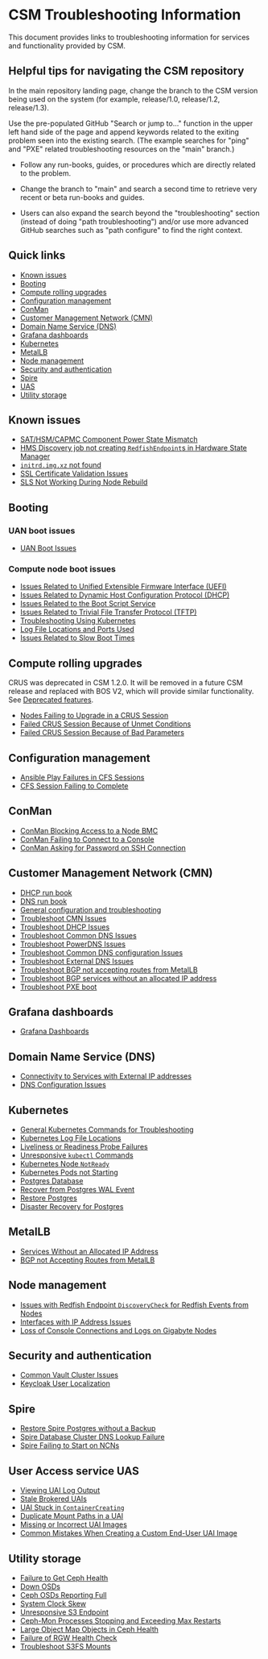 # CSM Troubleshooting Information

This document provides links to troubleshooting information for services and functionality provided by CSM.

## Helpful tips for navigating the CSM repository

In the main repository landing page, change the branch to the CSM version being used on the system (for example, release/1.0, release/1.2, release/1.3).

Use the pre-populated GitHub "Search or jump to..." function in the upper left hand side of the page and append keywords related
to the exiting problem seen into the existing search. (The example searches for "ping" and "PXE" related troubleshooting resources on the "main" branch.)

* Follow any run-books, guides, or procedures which are directly related to the problem.

* Change the branch to "main" and search a second time to retrieve very recent or beta run-books and guides.

* Users can also expand the search beyond the "troubleshooting" section (instead of doing "path troubleshooting") and/or use more advanced GitHub searches such as "path configure" to find the right context.

## Quick links

* [Known issues](#known-issues)
* [Booting](#booting)
* [Compute rolling upgrades](#compute-rolling-upgrades)
* [Configuration management](#configuration-management)
* [ConMan](#conman)
* [Customer Management Network (CMN)](#customer-management-network-cmn)
* [Domain Name Service (DNS)](#domain-name-service-dns)
* [Grafana dashboards](#grafana-dashboards)
* [Kubernetes](#kubernetes)
* [MetalLB](#metallb)
* [Node management](#node-management)
* [Security and authentication](#security-and-authentication)
* [Spire](#spire)
* [UAS](#user-access-service-uas)
* [Utility storage](#utility-storage)

## Known issues

* [SAT/HSM/CAPMC Component Power State Mismatch](known_issues/component_power_state_mismatch.md)
* [HMS Discovery job not creating `RedfishEndpoint`s in Hardware State Manager](known_issues/discovery_job_not_creating_redfish_endpoints.md)
* [`initrd.img.xz` not found](known_issues/initrd.img.zx_not_found.md)
* [SSL Certificate Validation Issues](known_issues/ssl_certificate_validation_issues.md)
* [SLS Not Working During Node Rebuild](known_issues/SLS_Not_Working_During_Node_Rebuild.md)

## Booting

### UAN boot issues

* [UAN Boot Issues](../operations/boot_orchestration/Troubleshoot_UAN_Boot_Issues.md)

### Compute node boot issues

* [Issues Related to Unified Extensible Firmware Interface (UEFI)](../operations/boot_orchestration/Troubleshoot_Compute_Node_Boot_Issues_Related_to_Unified_Extensible_Firmware_Interface_UEFI.md)
* [Issues Related to Dynamic Host Configuration Protocol (DHCP)](../operations/boot_orchestration/Troubleshoot_Compute_Node_Boot_Issues_Related_to_Dynamic_Host_Configuration_Protocol_DHCP.md)
* [Issues Related to the Boot Script Service](../operations/boot_orchestration/Troubleshoot_Compute_Node_Boot_Issues_Related_to_the_Boot_Script_Service_BSS.md)
* [Issues Related to Trivial File Transfer Protocol (TFTP)](../operations/boot_orchestration/Troubleshoot_Compute_Node_Boot_Issues_Related_to_Trivial_File_Transfer_Protocol_TFTP.md)
* [Troubleshooting Using Kubernetes](../operations/boot_orchestration/Troubleshoot_Compute_Node_Boot_Issues_Using_Kubernetes.md)
* [Log File Locations and Ports Used](../operations/boot_orchestration/Log_File_Locations_and_Ports_Used_in_Compute_Node_Boot_Troubleshooting.md)
* [Issues Related to Slow Boot Times](../operations/boot_orchestration/Troubleshoot_Compute_Node_Boot_Issues_Related_to_Slow_Boot_Times.md)

## Compute rolling upgrades

CRUS was deprecated in CSM 1.2.0. It will be removed in a future CSM release and replaced with BOS V2, which will provide similar functionality.
See [Deprecated features](../introduction/differences.md#deprecated-features).

* [Nodes Failing to Upgrade in a CRUS Session](../operations/compute_rolling_upgrades/Troubleshoot_Nodes_Failing_to_Upgrade_in_a_CRUS_Session.md)
* [Failed CRUS Session Because of Unmet Conditions](../operations/compute_rolling_upgrades/Troubleshoot_a_Failed_CRUS_Session_Due_to_Unmet_Conditions.md)
* [Failed CRUS Session Because of Bad Parameters](../operations/compute_rolling_upgrades/Troubleshoot_a_Failed_CRUS_Session_Due_to_Bad_Parameters.md)

## Configuration management

* [Ansible Play Failures in CFS Sessions](../operations/configuration_management/Troubleshoot_Ansible_Play_Failures_in_CFS_Sessions.md)
* [CFS Session Failing to Complete](../operations/configuration_management/Troubleshoot_CFS_Session_Failing_to_Complete.md)

## ConMan

* [ConMan Blocking Access to a Node BMC](../operations/conman/Troubleshoot_ConMan_Blocking_Access_to_a_Node_BMC.md)
* [ConMan Failing to Connect to a Console](../operations/conman/Troubleshoot_ConMan_Failing_to_Connect_to_a_Console.md)
* [ConMan Asking for Password on SSH Connection](../operations/conman/Troubleshoot_ConMan_Asking_for_Password_on_SSH_Connection.md)

## Customer Management Network (CMN)

* [DHCP run book](dhcp_runbook.md)
* [DNS run book](dns_runbook.md)
* [General configuration and troubleshooting](../operations/network/management_network/README.md)
* [Troubleshoot CMN Issues](../operations/network/customer_accessible_networks/Troubleshoot_CMN_Issues.md)
* [Troubleshoot DHCP Issues](../operations/network/dhcp/Troubleshoot_DHCP_Issues.md)
* [Troubleshoot Common DNS Issues](../operations/network/dns/Troubleshoot_Common_DNS_Issues.md)
* [Troubleshoot PowerDNS Issues](../operations/network/dns/Troubleshoot_PowerDNS.md)
* [Troubleshoot Common DNS configuration Issues](../operations/network/external_dns/Troubleshoot_DNS_Configuration_Issues.md)
* [Troubleshoot External DNS Issues](../operations/network/external_dns/Troubleshoot_Systems_Not_Provisioned_with_External_IP_Addresses.md)
* [Troubleshoot BGP not accepting routes from MetalLB](../operations/network/metallb_bgp/Troubleshoot_BGP_not_Accepting_Routes_from_MetalLB.md)
* [Troubleshoot BGP services without an allocated IP address](../operations/network/metallb_bgp/Troubleshoot_Services_without_an_Allocated_IP_Address.md)
* [Troubleshoot PXE boot](../install/troubleshooting_pxe_boot.md)

## Grafana dashboards

* [Grafana Dashboards](../operations/system_management_health/Troubleshoot_Grafana_Dashboard.md)

## Domain Name Service (DNS)

* [Connectivity to Services with External IP addresses](../operations/network/external_dns/Troubleshoot_Systems_Not_Provisioned_with_External_IP_Addresses.md)
* [DNS Configuration Issues](../operations/network/external_dns/Troubleshoot_DNS_Configuration_Issues.md)

## Kubernetes

* [General Kubernetes Commands for Troubleshooting](kubernetes/Kubernetes_Troubleshooting_Information.md)
* [Kubernetes Log File Locations](kubernetes/Kubernetes_Log_File_Locations.md)
* [Liveliness or Readiness Probe Failures](kubernetes/Troubleshoot_Liveliness_Readiness_Probe_Failures.md)
* [Unresponsive `kubectl` Commands](kubernetes/Troubleshoot_Unresponsive_kubectl_Commands.md)
* [Kubernetes Node `NotReady`](kubernetes/Troubleshoot_Kubernetes_Node_NotReady.md)
* [Kubernetes Pods not Starting](kubernetes/Troubleshoot_Kubernetes_Pods_Not_Starting.md)
* [Postgres Database](../operations/kubernetes/Troubleshoot_Postgres_Database.md)
* [Recover from Postgres WAL Event](../operations/kubernetes/Troubleshoot_Postgres_Database.md)
* [Restore Postgres](../operations/kubernetes/Restore_Postgres.md)
* [Disaster Recovery for Postgres](../operations/kubernetes/Disaster_Recovery_Postgres.md)

## MetalLB

* [Services Without an Allocated IP Address](../operations/network/metallb_bgp/Troubleshoot_Services_without_an_Allocated_IP_Address.md)
* [BGP not Accepting Routes from MetalLB](../operations/network/metallb_bgp/Troubleshoot_BGP_not_Accepting_Routes_from_MetalLB.md)

## Node management

* [Issues with Redfish Endpoint `DiscoveryCheck` for Redfish Events from Nodes](../operations/node_management/Troubleshoot_Issues_with_Redfish_Endpoint_Discovery.md)
* [Interfaces with IP Address Issues](../operations/node_management/Troubleshoot_Interfaces_with_IP_Address_Issues.md)
* [Loss of Console Connections and Logs on Gigabyte Nodes](../operations/node_management/Troubleshoot_Loss_of_Console_Connections_and_Logs_on_Gigabyte_Nodes.md)

## Security and authentication

* [Common Vault Cluster Issues](../operations/security_and_authentication/Troubleshoot_Common_Vault_Cluster_Issues.md)
* [Keycloak User Localization](../operations/security_and_authentication/Keycloak_User_Localization.md)

## Spire

* [Restore Spire Postgres without a Backup](../operations/spire/Restore_Spire_Postgres_without_a_Backup.md)
* [Spire Database Cluster DNS Lookup Failure](known_issues/spire_database_lookup_error.md)
* [Spire Failing to Start on NCNs](../operations/spire/Troubleshoot_Spire_Failing_to_Start_on_NCNs.md)

## User Access service UAS

* [Viewing UAI Log Output](../operations/UAS_user_and_admin_topics/Troubleshoot_UAIs_by_Viewing_Log_Output.md)
* [Stale Brokered UAIs](../operations/UAS_user_and_admin_topics/Troubleshoot_Stale_Brokered_UAIs.md)
* [UAI Stuck in `ContainerCreating`](../operations/UAS_user_and_admin_topics/Troubleshoot_UAI_Stuck_in_ContainerCreating.md)
* [Duplicate Mount Paths in a UAI](../operations/UAS_user_and_admin_topics/Troubleshoot_Duplicate_Mount_Paths_in_a_UAI.md)
* [Missing or Incorrect UAI Images](../operations/UAS_user_and_admin_topics/Troubleshoot_Missing_or_Incorrect_UAI_Images.md)
* [Common Mistakes When Creating a Custom End-User UAI Image](../operations/UAS_user_and_admin_topics/Troubleshoot_Common_Mistakes_when_Creating_a_Custom_End-User_UAI_Image.md)

## Utility storage

* [Failure to Get Ceph Health](../operations/utility_storage/Troubleshoot_Failure_to_Get_Ceph_Health.md)
* [Down OSDs](../operations/utility_storage/Troubleshoot_a_Down_OSD.md)
* [Ceph OSDs Reporting Full](../operations/utility_storage/Troubleshoot_Ceph_OSDs_Reporting_Full.md)
* [System Clock Skew](../operations/utility_storage/Troubleshoot_System_Clock_Skew.md)
* [Unresponsive S3 Endpoint](../operations/utility_storage/Troubleshoot_an_Unresponsive_S3_Endpoint.md)
* [Ceph-Mon Processes Stopping and Exceeding Max Restarts](../operations/utility_storage/Troubleshoot_Ceph-Mon_Processes_Stopping_and_Exceeding_Max_Restarts.md)
* [Large Object Map Objects in Ceph Health](../operations/utility_storage/Troubleshoot_Large_Object_Map_Objects_in_Ceph_Health.md)
* [Failure of RGW Health Check](../operations/utility_storage/Troubleshoot_RGW_Health_Check_Fail.md)
* [Troubleshoot S3FS Mounts](../operations/utility_storage/Troubleshoot_S3FS_Mounts.md)
